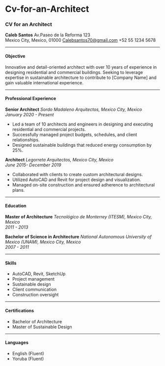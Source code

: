 # Cv-for-an-Architect
### CV for an Architect

**Caleb Santos**
Av.Paseo de la Reforma 123  
Mexico City, Mexico, 01000
Calebsantos70@gmail.com
+52 55 1234 5678    

---

#### **Objective**
Innovative and detail-oriented architect with over 10 years of experience in designing residential and commercial buildings. Seeking to leverage expertise in sustainable architecture to contribute to [Company Name] and gain valuable international experience.

---

#### **Professional Experience**

**Senior Architect**
*Sordo Madaleno Arquitectos, Mexico City, Mexico*  
*January 2020 - Present*

- Led a team of 10 architects and engineers in designing and executing residential and commercial projects.
- Successfully managed project budgets, schedules, and client relationships.
- Designed sustainable buildings that reduced energy consumption by 25%.

**Architect**
*Legorreta Arquitectos, Mexico City, Mexico*  
*June 2015- December 2019*

- Collaborated with clients to create custom architectural designs.
- Utilized AutoCAD and Revit for project design and visualization.
- Managed on-site construction and ensured adherence to architectural plans.

---

#### **Education**

**Master of Architecture**
*Tecnológico de Monterrey (ITESM), Mexico City, Mexico*  
*2011 - 2013*

**Bachelor of Science in Architecture**
*National Autonomous University of Mexico (UNAM), Mexico City, Mexico*  
*2007 - 2011*

---

#### **Skills**

- AutoCAD, Revit, SketchUp
- Project management
- Sustainable design
- Client communication
- Construction oversight

---

#### **Certifications**

- Bachelor of Architecture
- Master of Sustainable Design
---

#### **Languages**

- English (Fluent)
- Yoruba (Fluent)




